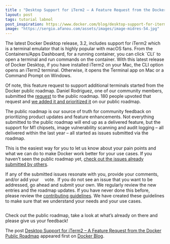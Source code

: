 ```yaml
---
title : "Desktop Support for iTerm2 – A Feature Request from the Docker Public Roadmap"
layout: post
tags: tutorial labnol
post_inspiration: https://www.docker.com/blog/desktop-support-for-iterm2-a-feature-request-from-the-docker-public-roadmap/
image: "https://sergio.afanou.com/assets/images/image-midres-54.jpg"
---
```



<p>The latest Docker Desktop release, 3.2, includes support for iTerm2 which is a terminal emulator that is highly popular with macOS fans. From the Containers/Apps Dashboard, for a running container, you can click `CLI` to open a terminal and run commands on the container. With this latest release of Docker Desktop, if you have installed iTerm2 on your Mac, the CLI option opens an iTerm2 terminal. Otherwise, it opens the Terminal app on Mac or a Command Prompt on Windows. </p>



<p>Of note, this feature request to support additional terminals started from the Docker public roadmap. Daniel Rodriguez, one of our community members, submitted the <a href="https://github.com/docker/for-mac/issues/4273">request</a> to the public roadmap. 180 people upvoted that request and <a href="https://github.com/docker/roadmap/issues/98">we added it and prioritized it</a> on our public roadmap. </p>



<p>The public roadmap is our source of truth for community feedback on prioritizing product updates and feature enhancements. Not everything submitted to the public roadmap will end up as a delivered feature, but the support for M1 chipsets, image vulnerability scanning and audit logging &#8211; all delivered within the last year &#8211; all started as issues submitted via the roadmap.&nbsp;&nbsp;</p>



<p>This is the easiest way for you to let us know about your pain points and what we can do to make Docker work better for your use cases. If you haven’t seen the public roadmap yet, <a href="https://github.com/docker/roadmap/issues">check out the issues already submitted by others</a>.  </p>



<p>If any of the submitted issues resonate with you, provide your comments, and/or add your <img loading="lazy" width="11" height="11" src="https://lh5.googleusercontent.com/HFNgcDVWAb6TY8gCm2UHSrZHnjC3lMBfJXW0oZl9-Z6RawaVYJYLql4Gw_sqEeZQ-aRlouOqMw0DZXeO5m-tAKVwb3Bhhgr422Zdn8UJF5XlzZkPbsKi2A2P_Bn9n9RQyEafoGH0"> vote.  If you do not see an issue that you want to be addressed, go ahead and submit your own. We regularly review the new entries and the roadmap updates. If you have never done this before, please review the <a href="https://github.com/docker/roadmap/blob/0a17d94edb8ed13c101496db6d52fb59935411e3/CONTRIBUTING.MD">contributing guidelines</a>. We have created these guidelines to make sure that we understand your needs and your use cases.</p>



<figure class="wp-block-image"><img src="https://lh6.googleusercontent.com/7Qz7rScfKUXm-gD0Wjki7MIcdA2W78qi3t5tc21wSa2BUXBWJEGGSbB7L3ZkRxq-tvokqT8-T2t2LDg5HVXNNkbIZBGpvhFhS43KFwTWvUhRPUNHRRN9pZlWgbNaFcnbvpq_0oko" alt=""/></figure>



<p>Check out the public roadmap, take a look at what’s already on there and please give us your feedback!</p>
<p>The post <a rel="nofollow" href="https://www.docker.com/blog/desktop-support-for-iterm2-a-feature-request-from-the-docker-public-roadmap/">Desktop Support for iTerm2 &#8211; A Feature Request from the Docker Public Roadmap</a> appeared first on <a rel="nofollow" href="https://www.docker.com/blog">Docker Blog</a>.</p>

